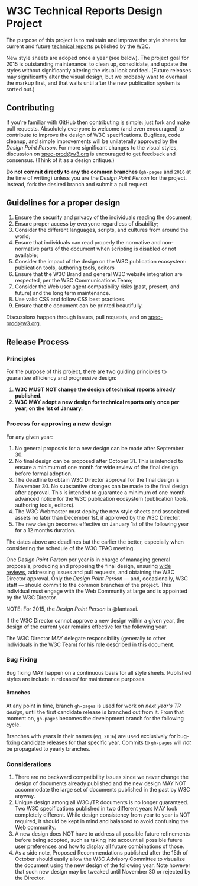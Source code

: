 # W3C Technical Reports Design Project

The purpose of this project is to maintain and improve the style sheets
for current and future [technical reports](http://www.w3.org/TR/) published by the [W3C](http://www.w3.org/).

New style sheets are adoped once a year (see below).
The project goal for 2015 is outstanding maintenance:
to clean up, consolidate, and update the styles without significantly altering the visual look and feel.
(Future releases may significantly alter the visual design,
but we probably want to overhaul the markup first,
and that waits until after the new publication system is sorted out.)

## Contributing

If you're familiar with GitHub then contributing is simple: just fork and make pull requests.
Absolutely everyone is welcome (and even encouraged) to contribute to improve the design of W3C specifications.
Bugfixes, code cleanup, and simple improvements will be unilaterally approved by the *Design Point Person*.
For more significant changes to the visual styles,
discussion on spec-prod@w3.org is encouraged to get feedback and consensus.
(Think of it as a design critique.)

**Do not commit directly to any the common branches** (`gh-pages` and `2016` at the time of writing) unless you are the *Design Point Person* for the project.
Instead, fork the desired branch and submit a pull request.

## Guidelines for a proper design

1. Ensure the security and privacy of the individuals reading the document;
2. Ensure proper access by everyone regardless of disability;
3. Consider the different languages, scripts, and cultures from around the world;
4. Ensure that individuals can read properly the normative and non-normative parts of the document when scripting is disabled or not available;
5. Consider the impact of the design on the W3C publication ecosystem: publication tools, authoring tools, editors
6. Ensure that the W3C Brand and general W3C website integration are respected, per the W3C Communications Team;
7. Consider the Web user agent compatibility risks (past, present, and future) and the long term maintenance.
8. Use valid CSS and follow CSS best practices.
9. Ensure that the document can be printed beautifully.

Discussions happen through issues, pull requests, and on spec-prod@w3.org.


## Release Process

### Principles

For the purpose of this project, there are two guiding principles to guarantee efficiency and progressive design:

1. **W3C MUST NOT change the design of technical reports already published.**
2. **W3C MAY adopt a new design for technical reports only once per year, on the 1st of January.**

### Process for approving a new design

For any given year:

1. No general proposals for a new design can be made after September 30.
2. No final design can be proposed after October 31. This is intended to ensure a minimum of one month for wide review of the final design before formal adoption.
3. The deadline to obtain W3C Director approval for the final design is November 30. No substantive changes can be made to the final design after approval. This is intended to guarantee a minimum of one month advanced notice for the W3C publication ecosystem (publication tools, authoring tools, editors).
4. The W3C Webmaster must deploy the new style sheets and associated assets no later than December 1st, if approved by the W3C Director.
5. The new design becomes effective on January 1st of the following year for a 12 months duration.

The dates above are deadlines but the earlier the better, especially when considering the schedule of the W3C TPAC meeting.

One _Design Point Person_ per year is in charge of managing general proposals,
producing and proposing the final design,
ensuring [wide reviews](https://www.w3.org/2015/Process-20150901/#wide-review),
addressing issues and pull requests,
and obtaining the W3C Director approval.
Only the *Design Point Person*&nbsp;&mdash;&nbsp;and, occasionally, W3C staff&nbsp;&mdash;&nbsp;should commit to the common branches of the project.
This individual must engage with the Web Community at large and is appointed by the W3C Director.

NOTE: For 2015, the *Design Point Person* is @fantasai.

If the W3C Director cannot approve a new design within a given year, the design of the current year remains effective for the following year.

The W3C Director MAY delegate responsibility (generally to other individuals in the W3C Team) for his role described in this document.

### Bug Fixing

Bug fixing MAY happen on a continuous basis for all style sheets. Published styles are include in releases/ for maintenance purposes.

#### Branches

At any point in time, branch `gh-pages` is used for work on *next year's TR design*, until the first candidate release is branched out from it.
From that moment on, `gh-pages` becomes the development branch for the following cycle.

Branches with years in their names (eg, `2016`) are used exclusively for bug-fixing candidate releases for that specific year.
Commits to `gh-pages` will *not* be propagated to yearly branches.

### Considerations

1. There are no backward compatibility issues since we never change the design of documents already published and the new design MAY NOT accommodate the large set of documents published in the past by W3C anyway.
2. Unique design among all W3C /TR documents is no longer guaranteed. Two W3C specifications published in two different years MAY look completely different. While design consistency from year to year is NOT required, it should be kept in mind and balanced to avoid confusing the Web community.
3. A new design does NOT have to address all possible future refinements before being adopted, such as taking into account all possible future user preferences and how to display all future combinations of those.
4. As a side note, Proposed Recommendations published after the 15th of October should easily allow the W3C Advisory Committee to visualize the document using the new design of the following year. Note however that such new design may be tweaked until November 30 or rejected by the Director.
